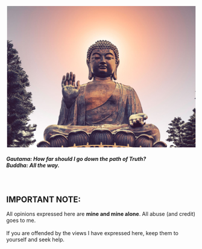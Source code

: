 <p align="center"> <img width="500" src="buddha.jpeg" alt="buddha"> </p>

##### *Gautama: How far should I go down the path of Truth? <br> Buddha: All the way.*

<br>

### <h2>IMPORTANT NOTE:</h2> All opinions expressed here are **mine and mine alone**. All abuse (and credit) goes to me.<br><br> If you are offended by the views I have expressed here, keep them to yourself and seek help.

<br>
<br>
